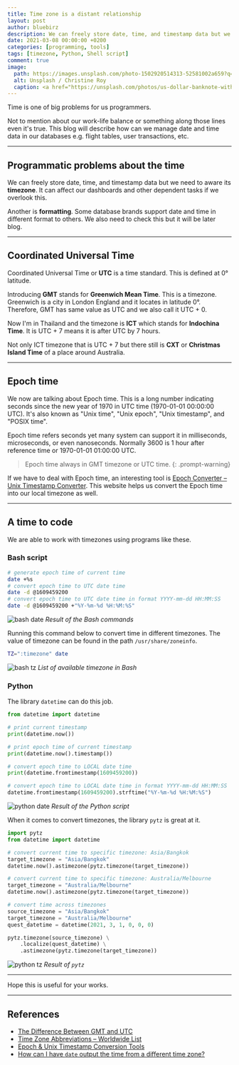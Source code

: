 ```yaml
---
title: Time zone is a distant relationship
layout: post
author: bluebirz
description: We can freely store date, time, and timestamp data but we need to aware its timezone.
date: 2021-03-08 00:00:00 +0200
categories: [programming, tools]
tags: [timezone, Python, Shell script]
comment: true
image:
  path: https://images.unsplash.com/photo-1502920514313-52581002a659?q=80&w=2067&auto=format&fit=crop&ixlib=rb-4.0.3&ixid=M3wxMjA3fDB8MHxwaG90by1wYWdlfHx8fGVufDB8fHx8fA%3D%3D
  alt: Unsplash / Christine Roy
  caption: <a href="https://unsplash.com/photos/us-dollar-banknote-with-map-ir5MHI6rPg0">Unsplash / Christine Roy</a>
---
```


Time is one of big problems for us programmers.

Not to mention about our work-life balance or something along those lines even it's true. This blog will describe how can we manage date and time data in our databases e.g. flight tables, user transactions, etc.

---

## Programmatic problems about the time

We can freely store date, time, and timestamp data but we need to aware its **timezone**. It can affect our dashboards and other dependent tasks if we overlook this.

Another is **formatting**. Some database brands support date and time in different format to others. We also need to check this but it will be later blog.

---

## Coordinated Universal Time

Coordinated Universal Time or **UTC** is a time standard. This is defined at 0° latitude.

Introducing **GMT** stands for **Greenwich Mean Time**. This is a timezone. Greenwich is a city in London England and it locates in latitude 0°. Therefore, GMT has same value as UTC and we also call it UTC + 0.

Now I'm in Thailand and the timezone is **ICT** which stands for **Indochina Time**. It is UTC + 7 means it is after UTC by 7 hours.

Not only ICT timezone that is UTC + 7 but there still is **CXT** or **Christmas Island Time** of a place around Australia.

---

## Epoch time

We now are talking about Epoch time. This is a long number indicating seconds since the new year of 1970 in UTC time (1970-01-01 00:00:00 UTC). It's also known as "Unix time", "Unix epoch", "Unix timestamp", and "POSIX time".

Epoch time refers seconds yet many system can support it in milliseconds, microseconds, or even nanoseconds. Normally 3600 is 1 hour after reference time or 1970-01-01 01:00:00 UTC.

> Epoch time always in GMT timezone or UTC time.
{: .prompt-warning}

If we have to deal with Epoch time, an interesting tool is [Epoch Converter – Unix Timestamp Converter](https://www.epochconverter.com/). This website helps us convert the Epoch time into our local timezone as well.

---

## A time to code

We are able to work with timezones using programs like these.

### Bash script

```sh
# generate epoch time of current time
date +%s
# convert epoch time to UTC date time
date -d @1609459200
# convert epoch time to UTC date time in format YYYY-mm-dd HH:MM:SS 
date -d @1609459200 +"%Y-%m-%d %H:%M:%S"
```

![bash date](https://bluebirzdotnet.s3.ap-southeast-1.amazonaws.com/timezone/Screen-Shot-2021-03-07-at-3.52.42-PM.png)
*Result of the Bash commands*

Running this command below to convert time in different timezones. The value of timezone can be found in the path `/usr/share/zoneinfo`.

```sh
TZ=":timezone" date
```

![bash tz](https://bluebirzdotnet.s3.ap-southeast-1.amazonaws.com/timezone/Screen-Shot-2021-03-07-at-4.54.04-PM.png)
*List of available timezone in Bash*

### Python

The library `datetime` can do this job.

```py
from datetime import datetime

# print current timestamp
print(datetime.now())

# print epoch time of current timestamp
print(datetime.now().timestamp())

# convert epoch time to LOCAL date time
print(datetime.fromtimestamp(1609459200))

# convert epoch time to LOCAL date time in format YYYY-mm-dd HH:MM:SS 
datetime.fromtimestamp(1609459200).strftime("%Y-%m-%d %H:%M:%S")
```

![python date](https://bluebirzdotnet.s3.ap-southeast-1.amazonaws.com/timezone/Screen-Shot-2021-03-07-at-5.04.37-PM.png)
*Result of the Python script*

When it comes to convert timezones, the library `pytz` is great at it.

```py
import pytz
from datetime import datetime

# convert current time to specific timezone: Asia/Bangkok
target_timezone = "Asia/Bangkok"
datetime.now().astimezone(pytz.timezone(target_timezone))

# convert current time to specific timezone: Australia/Melbourne
target_timezone = "Australia/Melbourne"
datetime.now().astimezone(pytz.timezone(target_timezone))

# convert time across timezones
source_timezone = "Asia/Bangkok"
target_timezone = "Australia/Melbourne"
quest_datetime = datetime(2021, 3, 1, 0, 0, 0)

pytz.timezone(source_timezone) \
    .localize(quest_datetime) \
    .astimezone(pytz.timezone(target_timezone))
```

![python tz](https://bluebirzdotnet.s3.ap-southeast-1.amazonaws.com/timezone/Screen-Shot-2021-03-07-at-8.01.50-PM.png)
*Result of `pytz`*

---

Hope this is useful for your works.

---

## References

- [The Difference Between GMT and UTC](https://www.timeanddate.com/time/gmt-utc-time.html)
- [Time Zone Abbreviations – Worldwide List](https://www.timeanddate.com/time/zones/)
- [Epoch & Unix Timestamp Conversion Tools](https://www.epochconverter.com/)
- [How can I have `date` output the time from a different time zone?](https://unix.stackexchange.com/questions/48101/how-can-i-have-date-output-the-time-from-a-different-time-zone)
